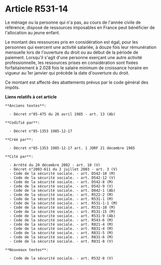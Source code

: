 # Article R531-14

Le ménage ou la personne qui n'a pas, au cours de l'année civile de référence, disposé de ressources imposables en France
peut bénéficier de l'allocation au jeune enfant. 

Le montant des ressources pris en considération est égal, pour les personnes qui exercent une activité salariée, à douze fois
leur rémunération mensuelle lors de l'ouverture du droit ou au début de la période de paiement. Lorsqu'il s'agit d'une
personne exerçant une autre activité professionnelle, les ressources prises en considération sont fixées forfaitairement à
2.028 fois le salaire minimum de croissance horaire en vigueur au 1er janvier qui précède la date d'ouverture du droit. 

Ce montant est affecté des abattements prévus par le code général des impôts.

**Liens relatifs à cet article**

	**Anciens textes**:

	  - Décret n°85-475 du 26 avril 1985 - art. 13 (Ab)

	**Codifié par**:

	  - Décret n°85-1353 1985-12-17

	**Créé par**:

	  - Décret n°85-1353 1985-12-17 art. 1 JORF 21 décembre 1985

	**Cité par**:

	  - Arrêté du 20 décembre 2002 - art. 10 (V)
	  - Décret n°2003-611 du 2 juillet 2003 - art. 3 (V)
	  - Code de la sécurité sociale. - art. D542-10 (M)
	  - Code de la sécurité sociale. - art. D542-12 (V)
	  - Code de la sécurité sociale. - art. D542-8 (M)
	  - Code de la sécurité sociale. - art. D542-9 (V)
	  - Code de la sécurité sociale. - art. D842-1 (Ab)
	  - Code de la sécurité sociale. - art. R522-2 (M)
	  - Code de la sécurité sociale. - art. R531-1 (M)
	  - Code de la sécurité sociale. - art. R531-1-1 (M)
	  - Code de la sécurité sociale. - art. R531-10 (M)
	  - Code de la sécurité sociale. - art. R531-15 (M)
	  - Code de la sécurité sociale. - art. R531-9 (Ab)
	  - Code de la sécurité sociale. - art. R543-6 (M)
	  - Code de la sécurité sociale. - art. R821-4 (M)
	  - Code de la sécurité sociale. - art. R831-4 (M)
	  - Code de la sécurité sociale. - art. R831-5 (M)
	  - Code de la sécurité sociale. - art. R831-6 (M)
	  - Code de la sécurité sociale. - art. R831-8 (V)

	**Nouveaux textes**:

	  - Code de la sécurité sociale. - art. R532-8 (V)
